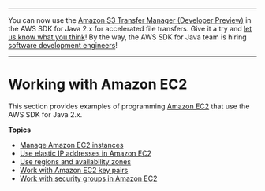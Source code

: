 --------

You can now use the [Amazon S3 Transfer Manager \(Developer Preview\)](https://bit.ly/2WQebiP) in the AWS SDK for Java 2\.x for accelerated file transfers\. Give it a try and [let us know what you think](https://bit.ly/3zT1YYM)\! By the way, the AWS SDK for Java team is hiring [software development engineers](https://github.com/aws/aws-sdk-java-v2/issues/3156)\!

--------

# Working with Amazon EC2<a name="examples-ec2"></a>

This section provides examples of programming [Amazon EC2](http://aws.amazon.com/ec2/) that use the AWS SDK for Java 2\.x\.

**Topics**
+ [Manage Amazon EC2 instances](examples-ec2-instances.md)
+ [Use elastic IP addresses in Amazon EC2](examples-ec2-elastic-ip.md)
+ [Use regions and availability zones](examples-ec2-regions-zones.md)
+ [Work with Amazon EC2 key pairs](examples-ec2-key-pairs.md)
+ [Work with security groups in Amazon EC2](examples-ec2-security-groups.md)